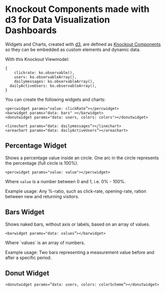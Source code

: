 # Knockout Components made with d3 for Data Visualization Dashboards

Widgets and Charts, created with [d3](http://d3js.org), are defined as [Knockout Components](http://knockoutjs.com/documentation/component-overview.html) so they can be embedded as custom elements and dynamic data.  

With this Knockout Viewmodel: 
```
{
	clickrate: ko.observable(),
	users: ko.observableArray(),
	dailymessages: ko.observableArray(),
  dailyActiveUsers: ko.observableArray(),
}
```
You can create the following widgets and charts:
```
<percwidget params="value: clickRate”></percwidget>
<barwidget params="data: bars" ></barwidget>
<donutwidget params="data: users, colors: colors"></donutwidget>

<linechart params="data: dailymessages”></linechart>
<areachart params="data: dailyActiveUsers”></areachart>
```

## Percentage Widget
Shows a percentage value inside an circle. One arc in the circle represents the percentage (full circle is 100%). 
```
<percwidget params="value: value"></percwidget>
```
Where `value` is a number between 0 and 1, i.e. 0% - 100%. 

Example usage: Any %-ratio, such as click-rate, opening-rate, ration between new and returning visitors. 


## Bars Widget
Shows naked bars, without axis or labels, based on an array of values. 
```
<barwidget params="data: values”></barwidget> 
```
Where `values´ is an array of numbers. 

Example usage: Two bars representing a measurement value before and after a specific period. 

## Donut Widget
```
<donutwidget params=”data: users, colors: colorScheme”></donutwidget>
```
